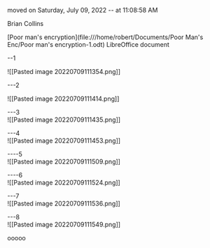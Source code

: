 
moved on Saturday, July 09, 2022 -- at 11:08:58 AM  
  
Brian Collins
  
[Poor man's encryption](file:///home/robert/Documents/Poor Man's Enc/Poor man's encryption-1.odt) LibreOffice document  
  
--1  
  
![[Pasted image 20220709111354.png]]  
  
  
  
---2  

![[Pasted image 20220709111414.png]]   
  
  
---3  
![[Pasted image 20220709111435.png]]  
  
  
  
  
  
---4  
![[Pasted image 20220709111453.png]]  
  
  
  
  
  
----5  
![[Pasted image 20220709111509.png]]  
  
  
  
  
  
----6  
![[Pasted image 20220709111524.png]]  
 
  
  
  
  
---7  
![[Pasted image 20220709111536.png]]  
  
  
  
  
  
---8  
![[Pasted image 20220709111549.png]]  
  
  
  
ooooo